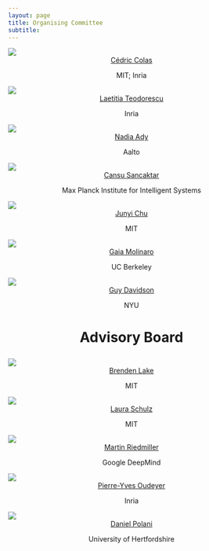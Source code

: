 ```yaml
---
layout: page
title: Organising Committee
subtitle: 
---
```


<div class="container">
  <div class="row">
    <div class="col-sm">
      <img class="organiser-img" src='/assets/img/cedric.jpg'>
      <div class="organiser-name" style="text-align: center;"> <a href="https://ccolas.github.io/">Cédric Colas</a> <br> <p class='speaker-affiliation'>MIT; Inria</p></div>
    </div>
    <div class="col-sm">
      <img class="organiser-img" src='/assets/img/laetitia.png'>
      <div class="organiser-name" style="text-align: center;"> <a href="https://scholar.google.com/citations?user=pW-r5kcAAAAJ">Laetitia Teodorescu</a> <br> <p class='speaker-affiliation'> Inria</p></div>
    </div>
    <div class="col-sm">
      <img class="organiser-img" src='/assets/img/nadiamady.jpeg'>
      <div class="organiser-name" style="text-align: center;"> <a href="https://www.aalto.fi/en/people/nadia-m-ady">Nadia Ady</a> <br> <p class='speaker-affiliation'>Aalto</p></div>
    </div>
  </div>
<div class="row">
        <div class="col-sm">
          <img class="organiser-img" src='/assets/img/cansu_sancaktar.jpg'>
          <div class="organiser-name" style="text-align: center;"> <a href="https://csancaktar.github.io/">Cansu Sancaktar</a> <br> <p 
    class='speaker-affiliation'>Max Planck Institute for Intelligent Systems</p></div>
        </div>
        <div class="col-sm">
          <img class="organiser-img" src='/assets/img/junyi.png'>
          <div class="organiser-name" style="text-align: center;"> <a href="https://junyichu.mit.edu/">Junyi Chu</a> <br> <p class='speaker-affiliation'> MIT</p></div>
        </div>
        <div class="col-sm">
          <img class="organiser-img" src='/assets/img/gaia.jpg'>
          <div class="organiser-name" style="text-align: center;"> <a href="https://gaiamolinaro.github.io/">Gaia Molinaro</a> <br> <p class='speaker-affiliation'> UC 
Berkeley</p></div>
        </div>
  </div>
<div class="row">
    <div class="col-sm">
        </div>
        <div class="col-sm">
          <img class="organiser-img" src='/assets/img/guy.jpg'>
          <div class="organiser-name" style="text-align: center;"> <a href="https://guydavidson.me/">Guy Davidson</a> <br> <p class='speaker-affiliation'> NYU</p></div>
        </div>
        <div class="col-sm">
        </div>
    </div>
</div>

<h1 style="text-align:center; margin-bottom:20pt; !important"> Advisory Board </h1>
<div class="container">
<div class="row">
    <div class="col-sm">
      <img class="organiser-img" src='/assets/img/brenden.jpg'>
      <div class="organiser-name" style="text-align: center;"> <a href="https://cims.nyu.edu/~brenden/">Brenden Lake</a> <br> <p 
class='speaker-affiliation'>MIT</p></div>
    </div>
    <div class="col-sm">
      <img class="organiser-img" src='/assets/img/laura.jpg'>
      <div class="organiser-name" style="text-align: center;"> <a href="https://bcs.mit.edu/directory/laura-schulz">Laura Schulz</a> <br> <p 
class='speaker-affiliation'> MIT</p></div>
    </div>
    <div class="col-sm">
      <img class="organiser-img" src='/assets/img/martin.jpeg'>
      <div class="organiser-name" style="text-align: center;"> <a href="https://sites.google.com/view/riedmiller/home">Martin Riedmiller</a> <br> <p class='speaker-affiliation'> 
Google DeepMind</p></div>
    </div>
    </div>

<div class="row">
    <div class="col-sm">
      <img class="organiser-img" src='/assets/img/py.png'>
      <div class="organiser-name" style="text-align: center;"> <a href="http://www.pyoudeyer.com/">Pierre-Yves Oudeyer</a> <br> <p class='speaker-affiliation'> Inria </p></div>
    </div>
  <div class="col-sm">
      <img class="organiser-img" src='/assets/img/daniel.png'>
      <div class="organiser-name" style="text-align: center;"> <a href="https://researchprofiles.herts.ac.uk/en/persons/daniel-polani">Daniel Polani</a> <br> <p 
class='speaker-affiliation'> University of Hertfordshire </p></div>
    </div>
  <div class="col-sm">
    </div>

  </div>
 </div>
